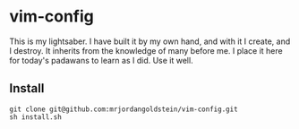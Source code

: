 # vim-config
This is my lightsaber. I have built it by my own hand, and with it I create, and I destroy. It inherits from the knowledge of many before me. I place it here for today's padawans to learn as I did. Use it well.

## Install
```
git clone git@github.com:mrjordangoldstein/vim-config.git
sh install.sh
```
